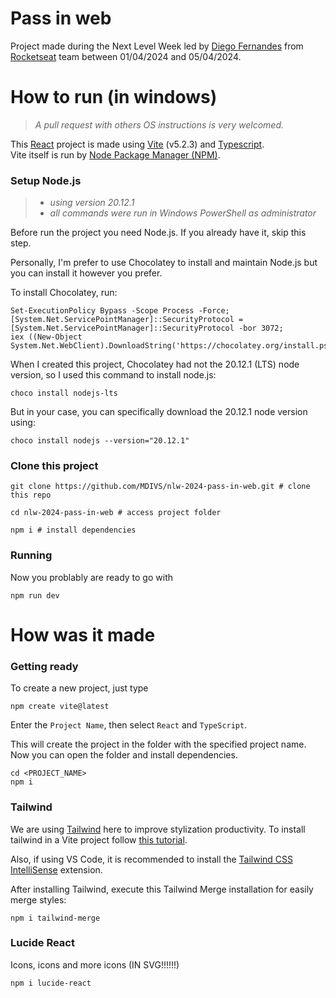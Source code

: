 # Pass in web
Project made during the Next Level Week led by [Diego Fernandes](https://github.com/diego3g) from [Rocketseat](https://www.rocketseat.com.br) team between 01/04/2024 and 05/04/2024.

# How to run (in windows)
> *A pull request with others OS instructions is very welcomed.*

This [React](https://react.dev/) project is made using [Vite](https://vitejs.dev) (v5.2.3) and [Typescript](https://www.typescriptlang.org/).  
Vite itself is run by [Node Package Manager (NPM)](https://nodejs.org/en).  

### Setup Node.js
> - *using version 20.12.1*
> - *all commands were run in Windows PowerShell as administrator*

Before run the project you need Node.js. If you already have it, skip this step.

Personally, I'm prefer to use Chocolatey to install and maintain Node.js but you can install it however you prefer.

To install Chocolatey, run:
```
Set-ExecutionPolicy Bypass -Scope Process -Force;
[System.Net.ServicePointManager]::SecurityProtocol = [System.Net.ServicePointManager]::SecurityProtocol -bor 3072;
iex ((New-Object System.Net.WebClient).DownloadString('https://chocolatey.org/install.ps1'));
```

When I created this project, Chocolatey had not the 20.12.1 (LTS) node version, so I used this command to install node.js:
```
choco install nodejs-lts
```

But in your case, you can specifically download the 20.12.1 node version using:
```
choco install nodejs --version="20.12.1"
```

### Clone this project
```
git clone https://github.com/MDIVS/nlw-2024-pass-in-web.git # clone this repo

cd nlw-2024-pass-in-web # access project folder

npm i # install dependencies
```

### Running
Now you problably are ready to go with
```
npm run dev
```

# How was it made
### Getting ready
To create a new project, just type
```
npm create vite@latest
```

Enter the `Project Name`, then select `React` and `TypeScript`.

This will create the project in the folder with the specified project name. Now you can open the folder and install dependencies.

```
cd <PROJECT_NAME>
npm i
```

### Tailwind
We are using [Tailwind](https://tailwindcss.com/) here to improve stylization productivity. To install tailwind in a Vite project follow [this tutorial](https://tailwindcss.com/docs/guides/vite).

Also, if using VS Code, it is recommended to install the [Tailwind CSS IntelliSense](https://marketplace.visualstudio.com/items?itemName=bradlc.vscode-tailwindcss) extension.

After installing Tailwind, execute this Tailwind Merge installation for easily merge styles:
```
npm i tailwind-merge
```

### Lucide React
Icons, icons and more icons (IN SVG!!!!!!)
```
npm i lucide-react
```